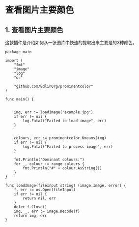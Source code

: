 # 查看图片主要颜色

## 1. 查看图片主要颜色 <a id="&#x67E5;&#x770B;&#x56FE;&#x7247;&#x4E3B;&#x8981;&#x989C;&#x8272;"></a>

这款插件是介绍如何从一张图片中快速的提取出来主要是的3种颜色。

```text
package main

import (
    "fmt"
    "image"
    "log"
    "os"

    "github.com/EdlinOrg/prominentcolor"
)

func main() {

    
    img, err := loadImage("example.jpg")
    if err != nil {
        log.Fatal("Failed to load image", err)
    }

    
    colours, err := prominentcolor.Kmeans(img)
    if err != nil {
        log.Fatal("Failed to process image", err)
    }

    fmt.Println("Dominant colours:")
    for _, colour := range colours {
        fmt.Println("#" + colour.AsString())
    }
}

func loadImage(fileInput string) (image.Image, error) {
    f, err := os.Open(fileInput)
    if err != nil {
        return nil, err
    }
    defer f.Close()
    img, _, err := image.Decode(f)
    return img, err
}
```


